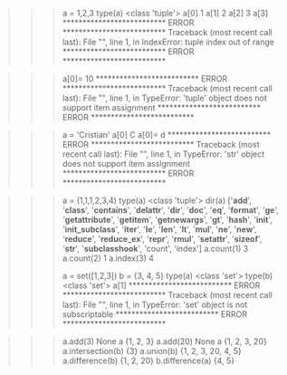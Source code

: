 >>> a = 1,2,3
>>> type(a)
<class 'tuple'>
>>> a[0]
1
>>> a[1]
2
>>> a[2]
3
>>> a[3]
************************** ERROR **************************
Traceback (most recent call last):
  File "<stdin>", line 1, in <module>
IndexError: tuple index out of range
************************** ERROR **************************


>>> a[0]= 10
************************** ERROR **************************
Traceback (most recent call last):
  File "<stdin>", line 1, in <module>
TypeError: 'tuple' object does not support item assignment
************************** ERROR **************************


>>> a = 'Cristian'
>>> a[0]
C
>>> a[0]= d
************************** ERROR **************************
Traceback (most recent call last):
  File "<stdin>", line 1, in <module>
TypeError: 'str' object does not support item assignment
************************** ERROR **************************


>>> a = (1,1,1,2,3,4)
>>> type(a)
<class 'tuple'>
>>> dir(a)
['__add__', '__class__', '__contains__', '__delattr__', '__dir__', '__doc__', '__eq__', '__format__', '__ge__', '__getattribute__', '__getitem__', '__getnewargs__', '__gt__', '__hash__', '__init__', '__init_subclass__', '__iter__', '__le__', '__len__', '__lt__', '__mul__', '__ne__', '__new__', '__reduce__', '__reduce_ex__', '__repr__', '__rmul__', '__setattr__', '__sizeof__', '__str__', '__subclasshook__', 'count', 'index']
>>> a.count(1)
3
>>> a.count(2)
1
>>> a.index(3)
4
>>>
>>>
>>>
>>> a = set([1,2,3])
>>> b = {3, 4, 5}
>>> type(a)
<class 'set'>
>>> type(b)
<class 'set'>
>>> a[1]
************************** ERROR **************************
Traceback (most recent call last):
  File "<stdin>", line 1, in <module>
TypeError: 'set' object is not subscriptable
************************** ERROR **************************


>>> a.add(3)
None
>>> a
{1, 2, 3}
>>> a.add(20)
None
>>> a
{1, 2, 3, 20}
>>> a.intersection(b)
{3}
>>> a.union(b)
{1, 2, 3, 20, 4, 5}
>>> a.difference(b)
{1, 2, 20}
>>> b.difference(a)
{4, 5}
